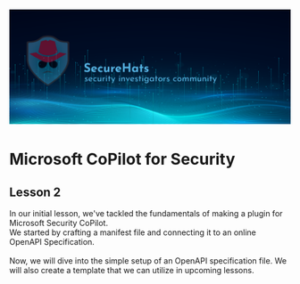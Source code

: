 ![logo](/images/sh-banner.png)
=========
# Microsoft CoPilot for Security

## Lesson 2

In our initial lesson, we've tackled the fundamentals of making a plugin for Microsoft Security CoPilot.  
We started by crafting a manifest file and connecting it to an online OpenAPI Specification.  
<br>
Now, we will dive into the simple setup of an OpenAPI specification file. We will also create a template that we can utilize in upcoming lessons.  

